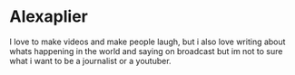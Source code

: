 # Alexaplier
I love to make videos and make people laugh, but i also love writing about whats happening in the world and saying on broadcast but im not to sure what i want to be a journalist or a youtuber.
